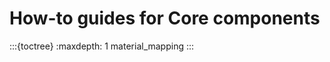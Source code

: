 <!--
SPDX-PackageName: "ACTS"
SPDX-FileCopyrightText: 2016 CERN
SPDX-License-Identifier: MPL-2.0
-->

# How-to guides for Core components

:::{toctree}
:maxdepth: 1
material_mapping
:::
